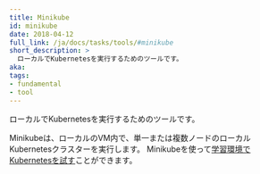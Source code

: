 ```yaml
---
title: Minikube
id: minikube
date: 2018-04-12
full_link: /ja/docs/tasks/tools/#minikube
short_description: >
  ローカルでKubernetesを実行するためのツールです。
aka:
tags:
- fundamental
- tool
---
```

ローカルでKubernetesを実行するためのツールです。

<!--more-->

Minikubeは、ローカルのVM内で、単一または複数ノードのローカルKubernetesクラスターを実行します。
Minikubeを使って[学習環境でKubernetesを試す](/ja/docs/tasks/tools/#minikube)ことができます。
